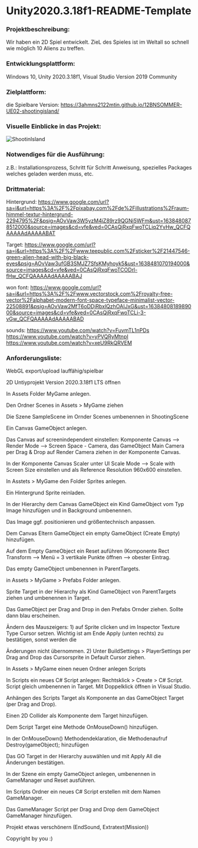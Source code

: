 # Unity2020.3.18f1-README-Template

### Projektbeschreibung: 
Wir haben ein 2D Spiel entwickelt. ZieL des Spieles ist im Weltall so schnell wie möglich 10 Aliens zu treffen.

### Entwicklungsplattform: 
Windows 10, Unity 2020.3.18f1, Visual Studio Version 2019 Community

### Zielplattform: 
die Spielbare Version:
https://3ahmns2122mtin.github.io/12BNSOMMER-UE02-shootingisland/

### Visuelle Einblicke in das Projekt:
![ShootinIsland](https://user-images.githubusercontent.com/90834410/144325078-1ad854d9-f7cb-4fc4-bbfd-152a82c76c47.png)

### Notwendiges für die Ausführung: 
z.B.: Installationsprozess, Schritt für Schritt Anweisung, spezielles Packages welches geladen werden muss, etc.  

### Drittmaterial: 
Hintergrund:
https://www.google.com/url?sa=i&url=https%3A%2F%2Fpixabay.com%2Fde%2Fillustrations%2Fraum-himmel-textur-hintergrund-2294795%2F&psig=AOvVaw3W5yzM4iZ89rz9QGNi5WFm&ust=1638480878512000&source=images&cd=vfe&ved=0CAsQjRxqFwoTCLiq2YvHw_QCFQAAAAAdAAAAABAT

Target:
https://www.google.com/url?sa=i&url=https%3A%2F%2Fwww.teepublic.com%2Fsticker%2F21447546-green-alien-head-with-big-black-eyes&psig=AOvVaw3ufGB3SMJZ7SfsKMyhoyk5&ust=1638481070194000&source=images&cd=vfe&ved=0CAsQjRxqFwoTCODrl-fHw_QCFQAAAAAdAAAAABAJ

won font:
https://www.google.com/url?sa=i&url=https%3A%2F%2Fwww.vectorstock.com%2Froyalty-free-vector%2Falphabet-modern-font-space-typeface-minimalist-vector-22508891&psig=AOvVaw2MfT6oDDjRbxlQzhOAIJxG&ust=1638480818989000&source=images&cd=vfe&ved=0CAsQjRxqFwoTCLi-3-vGw_QCFQAAAAAdAAAAABAD

sounds:
https://www.youtube.com/watch?v=FuvmTL1nPDs
https://www.youtube.com/watch?v=yPVQRyMtnpI
https://www.youtube.com/watch?v=xeU9RkQRVEM

### Anforderungsliste:  
 
  WebGL export/upload lauffähig/spielbar

 2D Untiyprojekt Version 2020.3.18f1 LTS öffnen

 In Assets Folder MyGame anlegen.

 Den Ordner Scenes in Assets > MyGame ziehen

 Die Szene SampleScene im Ornder Scenes umbenennen in ShootingScene

 Ein Canvas GameObject anlegen.

 Das Canvas auf screenindependent einstellen: Komponente Canvas --> Render Mode --> Screen Space - Camera, das GameObject Main Camera per Drag & Drop auf Render Camera ziehen in der Komponente Canvas.

 In der Komponente Canvas Scaler unter UI Scale Mode --> Scale with Screen Size einstellen und als Reference Resolution 960x600 einstellen.

 In Asstets > MyGame den Folder Sprites anlegen.

 Ein Hintergrund Sprite reinladen.

 In der Hierarchy dem Canvas GameObject ein Kind GameObject vom Typ Image hinzufügen und in Background umbenennen.

 Das Image ggf. positionieren und größentechnisch anpassen.

 Dem Canvas Eltern GameObject ein empty GameObject (Create Empty) hinzufügen.

 Auf dem Empty GameObject ein Reset auführen (Komponente Rect Transform --> Menü = 3 vertikale Punkte öffnen --> obester Eintrag.

 Das empty GameObject umbenennen in ParentTargets.

 in Assets > MyGame > Prefabs Folder anlegen.

 Sprite Target in der Hierarchy als Kind GameObject von ParentTargets ziehen und umbenennen in Target.

 Das GameObject per Drag and Drop in den Prefabs Ornder ziehen. Sollte dann blau erscheinen.

 Ändern des Mauszeigers: 1) auf Sprite clicken und im Inspector Texture Type Cursor setzen. Wichtig ist am Ende Apply (unten rechts) zu bestätigen, sonst werden die

 Änderungen nicht übernommen. 2) Unter BuildSettings > PlayerSettings per Drag and Drop das Cursorsprite in Default Cursor ziehen.

 In Assets > MyGame einen neuen Ordner anlegen Scripts

 In Scripts ein neues C# Script anlegen: Rechtsklick > Create > C# Script. Script gleich umbenennen in Target. Mit Doppelklick öffnen in Visual Studio.

 Anhängen des Scripts Target als Komponente an das GameObject Target (per Drag and Drop).

 Einen 2D Collider als Komponente dem Target hinzufügen.

 Dem Script Target eine Methode OnMouseDown() hinzufügen.

 In der OnMouseDown() Methodendeklaration, die Methodenaufruf Destroy(gameObject); hinzufügen

 Das GO Target in der Hierarchy auswählen und mit Apply All die Änderungen bestätigen.

 In der Szene ein empty GameObject anlegen, umbenennen in GameManager und Reset ausführen.

 Im Scripts Ordner ein neues C# Script erstellen mit dem Namen GameManager.

 Das GameManager Script per Drag and Drop dem GameObject GameManager hinzufügen.

 Projekt etwas verschönern (EndSound, Extratext(Mission))
 
Copyright by you :)
